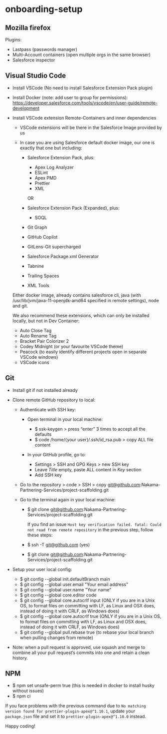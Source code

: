 # onboarding-setup

## Mozilla firefox

Plugins:

-   Lastpass (passwords manager)
-   Multi-Account containers (open multiple orgs in the same browser)
-   Salesforce inspector

## Visual Studio Code

-   Install VSCode (No need to install Salesforce Extension Pack plugin)
-   Install Docker (note: add user to group for permissions): https://developer.salesforce.com/tools/vscode/en/user-guide/remote-development
-   Install VSCode extension Remote-Containers and inner dependencies

    -   VSCode extensions will be there in the Salesforce Image provided by us
    -   In case you are using Salesforce default docker image, our one is exactly that one but including:

        -   Salesforce Extension Pack, plus: 
            -   Apex Log Analyzer 
            -   ESLint 
            -   Apex PMD  
            -   Prettier 
            -   XML

            OR

        -   Salesforce Extension Pack (Expanded), plus:
            -   SOQL

        -   Git Graph
        -   GitHub Copilot
        -   GitLens-Git supercharged
        -   Salesforce Package.xml Generator
        -   Tabnine
        -   Trailing Spaces
        -   XML Tools

    Either docker image, already contains salesforce cli, java (with /usr/lib/jvm/java-11-openjdk-amd64 specified in remote settings), node and git.

    We also recommend these extensions, which can only be installed locally, but not in Dev Container: 
    -   Auto Close Tag 
    -   Auto Rename Tag 
    -   Bracket Pair Colorizer 2 
    -   Codey Midnight (or your favourite VSCode theme)
    -   Peacock (to easily identify different projects open in separate VSCode windows) 
    -   VSCode icons

## Git

-   Install git if not installed already
-   Clone remote GitHub repository to local:

    -   Authenticate with SSH key:

        -   Open terminal in your local machine:

            -   $ ssk-keygen > press “enter” 3 times to accept all the defaults
            -   $ code /home/{your user}/.ssh/id_rsa.pub > copy ALL file content

        -   In your GitHub profile, go to:
            -   Settings > SSH and GPG Keys > new SSH key
            -   Leave _Title_ empty, paste ALL content in _Key_ section
            -   Add SSH key

    -   Go to the repository > code > SSH > copy git@github.com:Nakama-Partnering-Services/project-scaffolding.git

    -   Go to the terminal again in your local machine:
        -   $ git clone git@github.com:Nakama-Partnering-Services/project-scaffolding.git

            If you find an issue `Host key verification failed. fatal: Could not read from remote repository` in the previous step, follow these steps: 
        
        - $ ssh -T git@github.com (yes) 
        - $ git clone git@github.com:Nakama-Partnering-Services/project-scaffolding.git

-   Setup your user local config:
    -   $ git config --global init.defaultBranch main
    -   $ git config --global user.email "Your email address”
    -   $ git config --global user.name "Your name”
    -   $ git config --global core.editor code
    -   $ git config --global core.autocrlf input (ONLY if you are in a Unix OS, to format files on committing with LF, as Linux and OSX does, instead of doing it with CRLF, as Windows does)
    -   $ git config --global core.autocrlf true (ONLY if you are in a Unix OS, to format files on committing with LF, as Linux and OSX does, instead of doing it with CRLF, as Windows does)
    -   $ git config --global pull.rebase true (to rebase your local branch when pulling changes from remote)

-   Note: when a pull request is approved, use squash and merge to combine all your pull request’s commits into one and retain a clean history.

## NPM

-   $ npm set unsafe-perm true (this is needed in docker to install husky without issues)
-   $ npm ci

If you face problems with the previous command due to `No matching version found for prettier-plugin-apex@^1.10.1`, update your `package.json` file and set it to `prettier-plugin-apex@^1.10.0` instead.

Happy coding!
